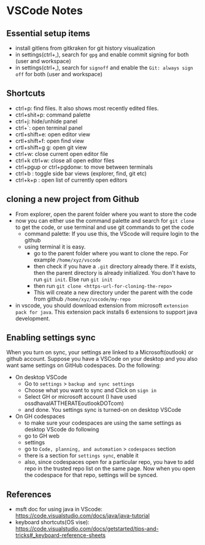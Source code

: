 # VSCode Notes

## Essential setup items
- install gitlens from gitkraken for git history visualization
- in settings(ctrl+,), search for `gpg` and enable commit signing for both (user and workspace)
- in settings(ctrl+,), search for `signoff` and enable the `Git: always sign off` for both (user and workspace)

## Shortcuts

- ctrl+p: find files. It also shows most recently edited files.
- ctrl+shit+p: command palette
- ctrl+j: hide/unhide panel
- ctrl+`: open terminal panel
- crtl+shift+e: open editor view
- crtl+shift+f: open find view
- crtl+shift+g g: open git view
- ctrl+w: close current open editor file
- ctrl+k ctrl+w: close all open editor files
- ctrl+pgup or ctrl+pgdonw: to move between terminals
- ctrl+b : toggle side bar views (explorer, find, git etc)
- ctrl+k+p : open list of currently open editors

## cloning a new project from Github

- From explorer, open the parent folder where you want to store the code
- now you can either use the command palette and search for `git clone` to get the code, or use terminal and use git commands to get the code
  - command palette: If you use this, the VScode will require login to the github
  - using terminal it is easy.
    - go to the parent folder where you want to clone the repo. For example `/home/xyz/vscode`
    - then check if you have a `.git` directory already there. If it exists, then the parent directory is already initialized. You don't have to run `git init`. Else run `git init`
    - then run `git clone <https-url-for-cloning-the-repo>`
    - This will create a new directory under the parent with the code from github `/home/xyz/vscode/my-repo`
- in vscode, you should download extension from microsoft `extension pack for java`. This extension pack installs 6 extensions to support java development.

## Enabling settings sync

When you turn on sync, your settings are linked to a Microsoft(outlook) or github account. Suppose you have a VSCode on your desktop and you also want same settings on GitHub codespaces. Do the following:

- On desktop VSCode
  - Go to `settings` > `backup and sync settings`
  - Choose what you want to sync and Click on `sign in`
  - Select GH or microsoft account (I have used ossdhavalATTHERATEoutlookDOTcom)
  - and done. You settings sync is turned-on on desktop VSCode
- On GH codespaces
  - to make sure your codespaces are using the same settings as desktop VScode do following
  - go to GH web
  - settings
  - go to `Code, planning, and automation` > `codespaces` section
  - there is a section for `settings sync`, enable it
  - also, since codespaces open for a particular repo, you have to add repo in the trusted repo list on the same page. Now when you open the codespace for that repo, settings will be synced. 

## References
- msft doc for using java in VScode: https://code.visualstudio.com/docs/java/java-tutorial
- keyboard shortcuts(OS vise): https://code.visualstudio.com/docs/getstarted/tips-and-tricks#_keyboard-reference-sheets
